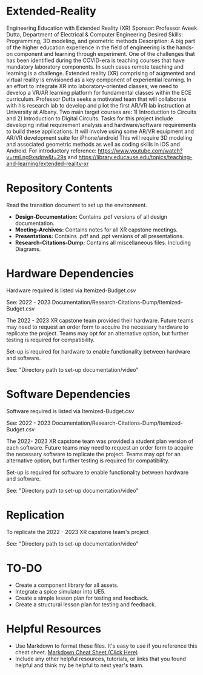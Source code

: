 # Extended-Reality

[comment]: <> (This is a comment, it will not be included)

Engineering Education with Extended Reality (XR) 
Sponsor: Professor Aveek Dutta, Department of Electrical & Computer Engineering 
Desired Skills:  Programming, 3D modeling, and geometric methods 
Description: A big part of the higher education experience in the field of engineering is the hands-on component and learning through experiment.
One of the challenges that has been identified during the COVID-era is teaching courses that have mandatory laboratory components.
In such cases remote teaching and learning is a challenge.
Extended reality (XR) comprising of augmented and virtual reality is envisioned as a key component of experiential learning.
In an effort to integrate XR into laboratory-oriented classes, we need to develop a VR/AR learning platform for fundamental classes within the ECE curriculum.
Professor Dutta seeks a motivated team that will collaborate with his research lab to develop and pilot the first AR/VR lab instruction at University at Albany.
Two main target courses are: 1) Introduction to Circuits and 2) Introduction to Digital Circuits.
Tasks for this project include developing initial requirement analysis and hardware/software requirements to build these applications.
It will involve using some AR/VR equipment and AR/VR development suite for iPhone/android
This will require 3D modeling and associated geometric methods as well as coding skills in iOS and Android.
For introductory reference: https://www.youtube.com/watch?v=rmLng9xsdpw&t=29s and https://library.educause.edu/topics/teaching-and-learning/extended-reality-xr   

[comment]: <> (
//Template
//Include a very brief description [a couple sentences] of your project here. We will use this as the GitHub repository description.)

# Repository Contents
Read the transition document to set up the environment.
* **Design-Documentation:** Contains .pdf versions of all design documentation.
* **Meeting-Archives:** Contains notes for all XR capstone meetings.
* **Presentations:** Contains .pdf and .ppt versions of all presentations.
* **Research-Citations-Dump:** Contains all miscellaneous files. Including Diagrams.

[comment]: <> (Provide a list of all the contents in this repository. Make it easy for someone to understand what is contained here by briefly describe the contents for each folder/item.)

[comment]: <> (* **REPORT:** All repositories must include a PDF copy of the final report.)
[comment]: <> (* **FINAL PRESENTATION:** Copy of your final presentation slides.)
[comment]: <> (* **SOURCE CODE:** All source code related to the project in a very well-organized fashion.])
[comment]: <> (* **SIMULATIONS:** Include any SPICE, Simulink, or other simulations that will be useful for a future team)
[comment]: <> (* **ANY DELIVERABLES:** Include anything that is relevant and helpful to either the stakeholder or next year's team.)
[comment]: <> (* **PASSWORDS/HOSTNAMES:** Include any usernames, passwords, and/or hostnames that are needed or useful [such as anything on a backend server]. If you have this information, include two copies of the report. One copy named "REPORT_SENSITIVE.pdf" that contains an appendix with this information, and another copy that does not contain this information.)

# Hardware Dependencies

Hardware required is listed via Itemized-Budget.csv
 
See:    2022 - 2023 Documentation/Research-Citations-Dump/Itemized-Budget.csv
 
The 2022 - 2023 XR capstone team provided their hardware.
Future teams may need to request an order form to acquire the necessary hardware to replicate the project.
Teams may opt for an alternative option, but further testing is required for compatibility. 
 
Set-up is required for hardware to enable functionality between hardware and software.
 
See:    "Directory path to set-up documentation/video"

[comment]: <> (* What hardware would the next team need to replicate your work? Include links to specific equipment when possible.)
[comment]: <> (* Who has the equipment [professor, stakeholder, etc...]? Do they need to purchase anything?)
[comment]: <> (* Is anything needed to be assembled to replicate your work?)
[comment]: <> (* What testing equipment did you use? [if applicable])

# Software Dependencies

Software required is listed via Itemized-Budget.csv
 
See:    2022 - 2023 Documentation/Research-Citations-Dump/Itemized-Budget.csv
 
The 2022- 2023 XR capstone team was provided a student plan version of each software.
Future teams may need to request an order form to acquire the necessary software to replicate the project.
Teams may opt for an alternative option, but further testing is required for compatibility.
 
Set-up is required for software to enable functionality between hardware and software.
 
See:    "Directory path to set-up documentation/video"

[comment]: <> (* Is there any software necessary to replicate your work?)
[comment]: <> (* Is the software free? If you needed a license, how did you get access?)
[comment]: <> (* Are there any libraries that you used?)
[comment]: <> (* What development environment [IDE] did you use)
[comment]: <> (* Any difficult set-up or configuration procedures? If so, please document.)
[comment]: <> (* Include links when possible.)

# Replication

To replicate the 2022 - 2023 XR capstone team's project
 
See:    "Directory path to set-up documentation/video"

[comment]: <> (* How should the next team run your work?)
[comment]: <> (* How would someone know if they successfully replicated your work? What results should they see?)
[comment]: <> (* Does the team need any testing equipment to replicate your results?)

# TO-DO

* Create a component library for all assets.
* Integrate a spice simulator into UE5.
* Create a simple lesson plan for testing and feedback.
* Create a structural lesson plan for testing and feedback.

[comment]: <> (* Provide an example of critical next steps here.)
[comment]: <> (* Bullet point out a few important tasks for the next team to accomplish)
[comment]: <> (* What parts of the project are still work-in-progress? Make sure to clearly indicate this, as to not confuse the team.)

# Helpful Resources


* Use Markdown to format these files. It's easy to use if you reference this cheat sheet. [Markdown Cheat Sheet (Click Here)](https://www.markdownguide.org/cheat-sheet/)
* Include any other helpful resources, tutorials, or links that you found helpful and think my be helpful to next year's team.
